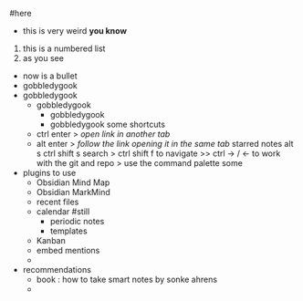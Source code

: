 #here
- this is very weird **you know**
1. this is a numbered list
2. as you see
- now is a bullet
- gobbledygook
- gobbledygook
	- gobbledygook
		- gobbledygook
		- gobbledygook
some shortcuts
	- ctrl enter > *open link in another tab*
	- alt enter > *follow the link opening it in the same tab*
starred notes
	alt s
	ctrl shift s
search > ctrl shift f
to navigate >> ctrl -> / <- 
to work with the git and repo > use the command palette
some 
- plugins to use
	-  Obsidian Mind Map
	-  Obsidian MarkMind
	- recent files
	- calendar #still
		- periodic notes
		- templates
	- Kanban
	- embed mentions
	- 
- recommendations
	- book : how to take smart notes by sonke ahrens
	- 
